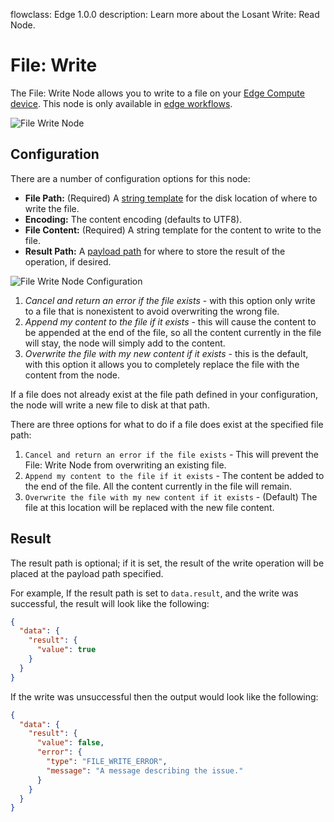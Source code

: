 flowclass: Edge 1.0.0
description: Learn more about the Losant Write: Read Node.

# File: Write

The File: Write Node allows you to write to a file on your [Edge Compute device](/devices/edge-compute/). This node is only available in [edge workflows](/workflows/edge-workflows/).

![File Write Node](/images/workflows/data/file-write-node.png "File Write Node")

## Configuration

There are a number of configuration options for this node:

*   **File Path:** (Required) A [string template](/workflows/accessing-payload-data/#string-templates) for the disk location of where to write the file.
*   **Encoding:** The content encoding (defaults to UTF8).
*   **File Content:** (Required) A string template for the content to write to the file.
*   **Result Path:** A [payload path](/workflows/accessing-payload-data/#payload-paths) for where to store the result of the operation, if desired.

![File Write Node Configuration](/images/workflows/data/file-write-node-configuration.png "File Write Node Configuration")

1. *Cancel and return an error if the file exists* - with this option only write to a file that is nonexistent to avoid overwriting the wrong file.
2. *Append my content to the file if it exists* - this will cause the content to be appended at the end of the file, so all the content currently in the file will stay, the node will simply add to the content.
3. *Overwrite the file with my new content if it exists* - this is the default, with this option it allows you to completely replace the file with the content from the node.

If a file does not already exist at the file path defined in your configuration, the node will write a new file to disk at that path.

There are three options for what to do if a file does exist at the specified file path:

1. `Cancel and return an error if the file exists` - This will prevent the File: Write Node from overwriting an existing file.
2. `Append my content to the file if it exists` - The content be added to the end of the file. All the content currently in the file will remain.
3. `Overwrite the file with my new content if it exists` - (Default) The file at this location will be replaced with the new file content.

## Result

The result path is optional; if it is set, the result of the write operation will be placed at the payload path specified.

For example, If the result path is set to `data.result`, and the write was successful, the result will look like the following:

```json
{
  "data": {
    "result": {
      "value": true
    }
  }
}
```

If the write was unsuccessful then the output would look like the following:

```json
{
  "data": {
    "result": {
      "value": false,
      "error": {
        "type": "FILE_WRITE_ERROR",
        "message": "A message describing the issue."
      }
    }
  }
}
```
